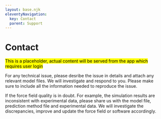 ```yaml
---
layout: base.njk
eleventyNavigation:
  key: Contact
  parent: Support
---
```


# Contact

<mark>This is a placeholder, actual content will be served from the app which requires user login</mark>

For any technical issue, please desribe the issue in details and attach any relevant model files. We will investigate and respond to you. Please make sure to include all the information needed to reproduce the issue.

If the force field quality is in doubt. For example, the simulation results are inconsistent with experimental data, please share us with the model file, prediction method file and experimental data. We will investigate the discrepancies, improve and update the force field or software accordingly.
